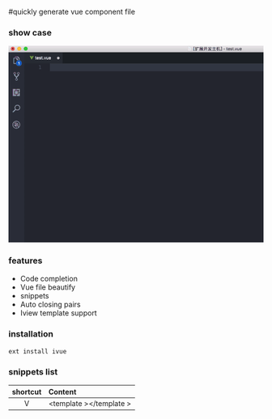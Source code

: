 #quickly generate vue component file

### show case

![demo](https://raw.githubusercontent.com/dainash/ivue/master/images/record.gif)

### features

- Code completion
- Vue file beautify
- snippets
- Auto closing pairs
- Iview template support

### installation

```
ext install ivue
```

### snippets list

|  shortcut   | Content                                  |
| :---------: | :--------------------------------------- |
|      V      | \<template \>\</template \><script><script><style></style> |
|    func     | function(){}                             |
|     Row     | \<Row\>\</Row\>                              |
|     Col     | \<Col span=""\>\</Col\>                      |
|   Button    | \<Button type="primary"\>\</Button\>         |
|    Input    | \<Input v-model="" placeholder=""\>\</Input\> |
| Inputnumber | \<Input-number :max="10" :min="1" v-model="model"\>\</Input-number\> |
|    Table    | \<Table :columns="column" :data="data"\>\</Table\> |
|   Select    | \<Select v-model="model"><Option v-for="item in list" :value="value" :key="item"\>\</Option\>\</Select\> |
| Datepicker  | \<Date-picker type="datetime" format="yyyy/MM/dd HH:mm" placeholder="选择日期和时间"\>\</Date-picker\> |
|   Upload    | \<Upload action=""\>\<Button type="ghost" icon="ios-cloud-upload-outline"\>上传文件\</Button\>\</Upload\> |
|   Message   | this.$Message.info('');                  |

